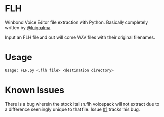 # FLH
Winbond Voice Editor file extraction with Python. Basically completely written by [@luigoalma](https://github.com/luigoalma)

Input an FLH file and out will come WAV files with their original filenames.

# Usage
```Usage: FLH.py <.flh file> <destination directory>```

# Known Issues

There is a bug wherein the stock Italian.flh voicepack will not extract due to a difference seemingly unique to that file. Issue [#1](https://github.com/Lethaltail/FLH/issues/1) tracks this bug.
